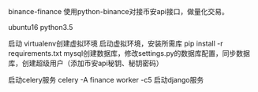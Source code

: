 binance-finance
使用python-binance对接币安api接口，做量化交易。

ubuntu16 python3.5

启动
virtualenv创建虚拟环境 启动虚拟环境，安装所需库 pip install -r requirements.txt mysql创建数据库，修改settings.py的数据库配置，同步数据库，创建超级用户（添加币安api秘钥、秘钥密码）

启动celery服务 celery -A finance worker -c5 启动django服务
